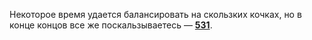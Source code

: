 Некоторое время удается балансировать на скользких кочках, но в конце концов все же поскальзываетесь — [**531**](#n_531).

